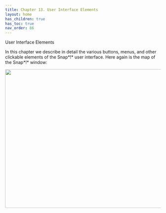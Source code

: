 ```yaml
---
title: Chapter 13. User Interface Elements
layout: home
has_children: true
has_toc: true
nav_order: 86
---
```


User Interface Elements

In this chapter we describe in detail the various buttons, menus, and
other clickable elements of the Snap*!* user interface. Here again is
the map of the Snap*!* window:

<img src="/snap-manual/assets/images/image987.png" style="width:719px; height:448px">


